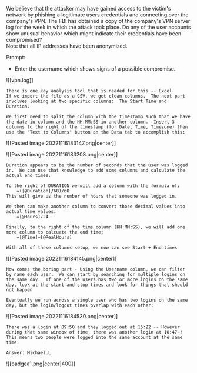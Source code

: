 We believe that the attacker may have gained access to the victim's network by phishing a legitimate users credentials and connecting over the company's VPN. The FBI has obtained a copy of the company's VPN server log for the week in which the attack took place. Do any of the user accounts show unusual behavior which might indicate their credentials have been compromised?  
Note that all IP addresses have been anonymized.

Prompt:
-   Enter the username which shows signs of a possible compromise.

![[vpn.log]]

```
There is one key analysis tool that is needed for this -- Excel.
If we import the file as a CSV, we get clean columns.  The next part involves looking at two specific columns:  The Start Time and Duration.

We first need to split the column with the timestamp such that we have the date in column and the HH:MM:SS in another column.  Insert 3 columns to the right of the timestamp (for Date, Time, Timezone) then use the "Text to Columns" button on the Data tab to accomplish this:
```

![[Pasted image 20221116183147.png|center]]

![[Pasted image 20221116183208.png|center]]

```
Duration appears to be the number of seconds that the user was logged in.  We can use that knowledge to add some columns and calculate the actual end times.

To the right of DURATION we will add a column with the formula of:
	=([@Duration]/60)/60
This will give us the number of hours that someone was logged in.

We then can make another column to convert those decimal values into actual time values:
	=[@Hours]/24

Finally, to the right of the time column (HH:MM:SS), we will add one more column to calcuate the end time:
	=[@Time]+[@RealHours]

With all of these columns setup, we now can see Start + End times
```

![[Pasted image 20221116184145.png|center]]

```
Now comes the boring part - Using the Username column, we can filter by name each user.  We can start by searching for multiple logins on the same day.  If one of the users has two or more logins on the same day, look at the start and stop times and look for things that should not happen

Eventually we run across a single user who has two logins on the same day, but the login/logout times overlap with each other:
```

![[Pasted image 20221116184530.png|center]]

```
There was a login at 09:50 and they logged out at 15:22 -- However during that same window of time, there was another login at 10:47~!  This means two people were logged into the same account at the same time.
```

```
Answer: Michael.L
```

![[badgea1.png|center|400]]